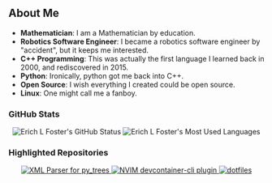 ## About Me

- **Mathematician**: I am a Mathematician by education.
- **Robotics Software Engineer**: I became a robotics software engineer by "accident", but it keeps me interested.
- **C++ Programming**: This was actually the first language I learned back in 2000, and rediscovered in 2015.
- **Python**: Ironically, python got me back into C++.
- **Open Source**: I wish everything I created could be open source.
- **Linux**: One might call me a fanboy.

### GitHub Stats

<p align="center" >
    <a>
      <img src="https://github-readme-stats.vercel.app/api?username=erichlf&show_icons=true&include_all_commits=true&theme=algolia" alt="Erich L Foster's GitHub Status" />
    </a>
    <a>
      <img src="https://github-readme-stats.vercel.app/api/top-langs/?username=erichlf&layout=compact&theme=algolia&langs_count=8&hide=html,latex,tex" alt="Erich L Foster's Most Used Languages" />
    </a>
</p>

### Highlighted Repositories

<p align="center" >
    <a href="https://github.com/sam-xl/py_trees_parser">
      <img src="https://github-readme-stats.vercel.app/api/pin/?username=sam-xl&repo=py_trees_parser&theme=algolia" alt="XML Parser for py_trees" />
    </a>
    <a href="https://github.com/erichlf/devcontainer-cli.nvim">
      <img src="https://github-readme-stats.vercel.app/api/pin/?username=erichlf&repo=devcontainer-cli.nvim&theme=algolia" alt="NVIM devcontainer-cli plugin" />
    </a>
    <a href="https://github.com/erichlf/dotfiles">
      <img src="https://github-readme-stats.vercel.app/api/pin/?username=erichlf&repo=dotfiles&theme=algolia" alt="dotfiles" />
    </a>
</p>
